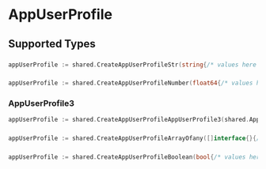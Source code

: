 # AppUserProfile


## Supported Types

### 

```go
appUserProfile := shared.CreateAppUserProfileStr(string{/* values here */})
```

### 

```go
appUserProfile := shared.CreateAppUserProfileNumber(float64{/* values here */})
```

### AppUserProfile3

```go
appUserProfile := shared.CreateAppUserProfileAppUserProfile3(shared.AppUserProfile3{/* values here */})
```

### 

```go
appUserProfile := shared.CreateAppUserProfileArrayOfany([]interface{}{/* values here */})
```

### 

```go
appUserProfile := shared.CreateAppUserProfileBoolean(bool{/* values here */})
```

